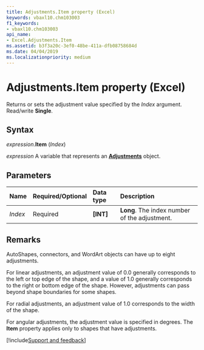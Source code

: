 ```yaml
---
title: Adjustments.Item property (Excel)
keywords: vbaxl10.chm103003
f1_keywords:
- vbaxl10.chm103003
api_name:
- Excel.Adjustments.Item
ms.assetid: b3f3a20c-3ef0-48be-411a-dfb08758684d
ms.date: 04/04/2019
ms.localizationpriority: medium
---
```



# Adjustments.Item property (Excel)

Returns or sets the adjustment value specified by the _Index_ argument. Read/write **Single**.


## Syntax

_expression_.**Item** (_Index_)

_expression_ A variable that represents an **[Adjustments](Excel.Adjustments.md)** object.


## Parameters

|Name|Required/Optional|Data type|Description|
|:-----|:-----|:-----|:-----|
| _Index_|Required| **[INT]**| **Long**. The index number of the adjustment.|

## Remarks

AutoShapes, connectors, and WordArt objects can have up to eight adjustments.

For linear adjustments, an adjustment value of 0.0 generally corresponds to the left or top edge of the shape, and a value of 1.0 generally corresponds to the right or bottom edge of the shape. However, adjustments can pass beyond shape boundaries for some shapes. 

For radial adjustments, an adjustment value of 1.0 corresponds to the width of the shape. 

For angular adjustments, the adjustment value is specified in degrees. The **Item** property applies only to shapes that have adjustments.




[!include[Support and feedback](~/includes/feedback-boilerplate.md)]